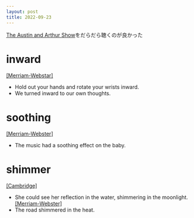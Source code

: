 ```yaml
---
layout: post
title: 2022-09-23
---
```


[The Austin and Arthur Show](https://www.youtube.com/channel/UCHrYH5DrIkatCHDOKzkF7Fw)をだらだら聴くのが良かった

# inward
[[Merriam-Webstar]](https://dictionary.cambridge.org/ja/dictionary/english/inward)  
- Hold out your hands and rotate your wrists inward.  
- We turned inward to our own thoughts.  

# soothing
[[Merriam-Webster]](https://www.merriam-webster.com/dictionary/soothing#examples)  
- The music had a soothing effect on the baby.


# shimmer
[[Cambridge]](https://dictionary.cambridge.org/ja/dictionary/english/shimmer)  
- She could see her reflection in the water, shimmering in the moonlight.  
[[Merriam-Webster]](https://www.merriam-webster.com/dictionary/shimmer#examples)
- The road shimmered in the heat.
